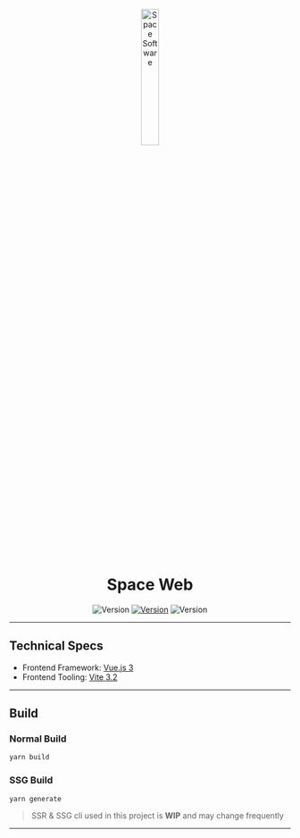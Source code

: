 <p align="center">
	<a href="https://space-software.com/">
    <img src="https://raw.githubusercontent.com/SpaceSoftwareDev/.github/main/.assets/logo.png" alt="Space Software" width="25%" height="25%" />
	</a>
</p>
<h1 align="center">Space Web</h1>

<p align="center">
    <img src="https://img.shields.io/badge/Version-1.0.0-blue?style=for-the-badge" alt="Version" />
    <a href="https://ionicframework.com"><img src="https://img.shields.io/badge/Made%20with-Vue-3eaf7c.svg?style=for-the-badge&logo=vue.js" alt="Version" /></a>
	<img src="https://img.shields.io/badge/Status-WIP-yellow?style=for-the-badge&logo=github" alt="Version" />
</p>

---

## Technical Specs

-   Frontend Framework: [Vue.js 3](https://github.com/vuejs/core)
-   Frontend Tooling: [Vite 3.2](https://vitejs.dev/)

---

## Build

### Normal Build

```bash
yarn build
```

### SSG Build

```bash
yarn generate
```

> SSR & SSG cli used in this project is **WIP** and may change frequently

---
